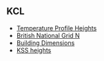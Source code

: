 ## KCL

- [Temperature Profile Heights](https://suegrimmond.github.io/documents/BuildingCharacteristics/Temp-profile.pdf)
- [British National Grid N](https://suegrimmond.github.io/documents/BuildingCharacteristics/BNG_north.pdf)
- [Building Dimensions](https://suegrimmond.github.io/documents/BuildingCharacteristics/Building-dimensions2.pdf)
- [KSS heights](https://suegrimmond.github.io/documents/BuildingCharacteristics/KSS_heights.pdf)



<!---+ ../../../micromet.private.ac/micromet-2024/documents/buildingcharac/KSS_heights.pdf +--->